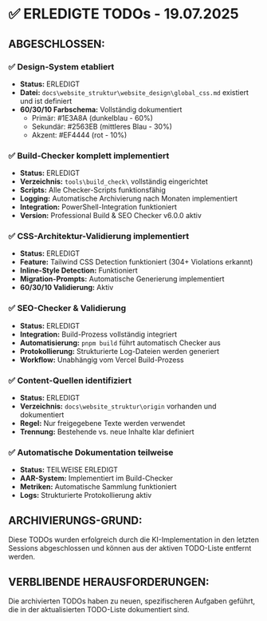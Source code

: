 # ✅ ERLEDIGTE TODOs - 19.07.2025

## **ABGESCHLOSSEN:**

### ✅ **Design-System etabliert**

- **Status:** ERLEDIGT
- **Datei:** `docs\website_struktur\website_design\global_css.md` existiert und ist definiert
- **60/30/10 Farbschema:** Vollständig dokumentiert
  - Primär: #1E3A8A (dunkelblau - 60%)
  - Sekundär: #2563EB (mittleres Blau - 30%)
  - Akzent: #EF4444 (rot - 10%)

### ✅ **Build-Checker komplett implementiert**

- **Status:** ERLEDIGT
- **Verzeichnis:** `tools\build_check\` vollständig eingerichtet
- **Scripts:** Alle Checker-Scripts funktionsfähig
- **Logging:** Automatische Archivierung nach Monaten implementiert
- **Integration:** PowerShell-Integration funktioniert
- **Version:** Professional Build & SEO Checker v6.0.0 aktiv

### ✅ **CSS-Architektur-Validierung implementiert**

- **Status:** ERLEDIGT
- **Feature:** Tailwind CSS Detection funktioniert (304+ Violations erkannt)
- **Inline-Style Detection:** Funktioniert
- **Migration-Prompts:** Automatische Generierung implementiert
- **60/30/10 Validierung:** Aktiv

### ✅ **SEO-Checker & Validierung**

- **Status:** ERLEDIGT
- **Integration:** Build-Prozess vollständig integriert
- **Automatisierung:** `pnpm build` führt automatisch Checker aus
- **Protokollierung:** Strukturierte Log-Dateien werden generiert
- **Workflow:** Unabhängig vom Vercel Build-Prozess

### ✅ **Content-Quellen identifiziert**

- **Status:** ERLEDIGT
- **Verzeichnis:** `docs\website_struktur\origin` vorhanden und dokumentiert
- **Regel:** Nur freigegebene Texte werden verwendet
- **Trennung:** Bestehende vs. neue Inhalte klar definiert

### ✅ **Automatische Dokumentation teilweise**

- **Status:** TEILWEISE ERLEDIGT
- **AAR-System:** Implementiert im Build-Checker
- **Metriken:** Automatische Sammlung funktioniert
- **Logs:** Strukturierte Protokollierung aktiv

## **ARCHIVIERUNGS-GRUND:**

Diese TODOs wurden erfolgreich durch die KI-Implementation in den letzten Sessions abgeschlossen und können aus der aktiven TODO-Liste entfernt werden.

## **VERBLIBENDE HERAUSFORDERUNGEN:**

Die archivierten TODOs haben zu neuen, spezifischeren Aufgaben geführt, die in der aktualisierten TODO-Liste dokumentiert sind.
